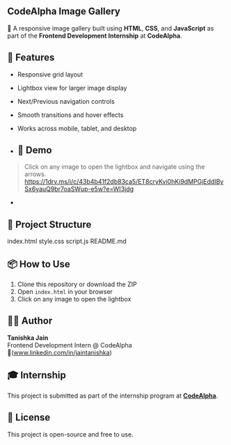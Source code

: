 ## CodeAlpha Image Gallery

🎨 A responsive image gallery built using **HTML**, **CSS**, and **JavaScript** as part of the **Frontend Development Internship** at **CodeAlpha**.

## 🌟 Features

- Responsive grid layout
- Lightbox view for larger image display
- Next/Previous navigation controls
- Smooth transitions and hover effects
- Works across mobile, tablet, and desktop

- ## 📸 Demo

> Click on any image to open the lightbox and navigate using the arrows.
https://1drv.ms/i/c/43b4b41f2db83ca5/ET8cryKvi0hKi9dMPGjEddIBySx6yauQ9br7oaSWup-e5w?e=WI3jdg
- 
## 📁 Project Structure

index.html
style.css
script.js
README.md

## 📦 How to Use

1. Clone this repository or download the ZIP
2. Open `index.html` in your browser
3. Click on any image to open the lightbox

## 👩‍💻 Author

**Tanishka Jain**  
Frontend Development Intern @ CodeAlpha  
🔗(www.linkedin.com/in/jaintanishka)

## 🎓 Internship

This project is submitted as part of the internship program at **[CodeAlpha](https://codealpha.tech)**.

## 📜 License

This project is open-source and free to use.

